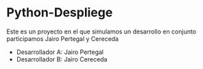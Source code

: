 # Python-Despliege
Este es un proyecto en el que simulamos un desarrollo en conjunto participamos Jairo Pertegal y Cereceda
 - Desarrollador A: Jairo Pertegal
 - Desarrollador B: Jairo Cereceda
